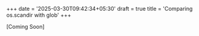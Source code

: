 +++
date = '2025-03-30T09:42:34+05:30'
draft = true
title = 'Comparing os.scandir with glob'
+++

[Coming Soon]

